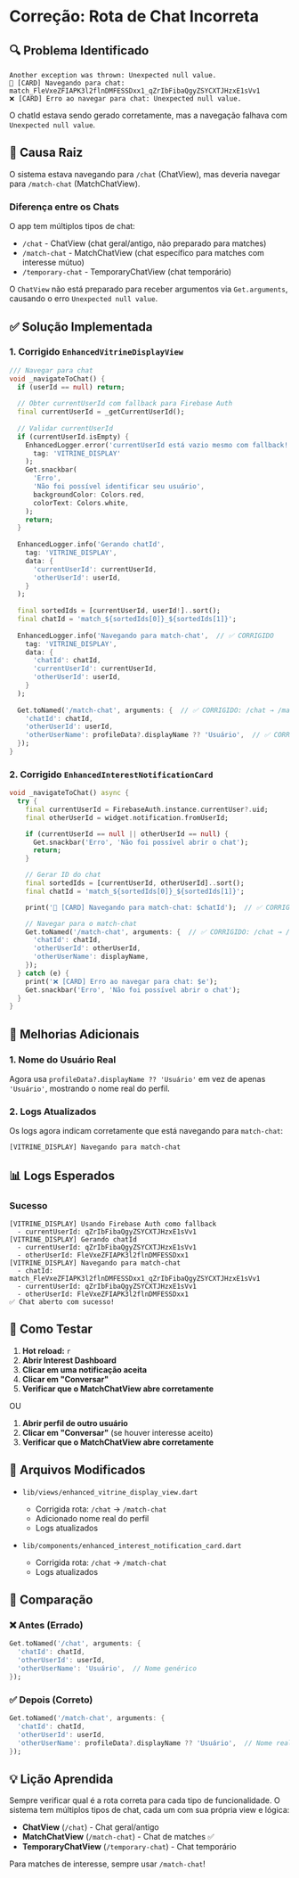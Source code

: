 # Correção: Rota de Chat Incorreta

## 🔍 Problema Identificado

```
Another exception was thrown: Unexpected null value.
💬 [CARD] Navegando para chat: match_FleVxeZFIAPK3l2flnDMFESSDxx1_qZrIbFibaQgyZSYCXTJHzxE1sVv1
❌ [CARD] Erro ao navegar para chat: Unexpected null value.
```

O chatId estava sendo gerado corretamente, mas a navegação falhava com `Unexpected null value`.

## 🎯 Causa Raiz

O sistema estava navegando para `/chat` (ChatView), mas deveria navegar para `/match-chat` (MatchChatView).

### Diferença entre os Chats

O app tem múltiplos tipos de chat:
- `/chat` - ChatView (chat geral/antigo, não preparado para matches)
- `/match-chat` - MatchChatView (chat específico para matches com interesse mútuo)
- `/temporary-chat` - TemporaryChatView (chat temporário)

O `ChatView` não está preparado para receber argumentos via `Get.arguments`, causando o erro `Unexpected null value`.

## ✅ Solução Implementada

### 1. Corrigido `EnhancedVitrineDisplayView`

```dart
/// Navegar para chat
void _navigateToChat() {
  if (userId == null) return;
  
  // Obter currentUserId com fallback para Firebase Auth
  final currentUserId = _getCurrentUserId();
  
  // Validar currentUserId
  if (currentUserId.isEmpty) {
    EnhancedLogger.error('currentUserId está vazio mesmo com fallback!', 
      tag: 'VITRINE_DISPLAY'
    );
    Get.snackbar(
      'Erro',
      'Não foi possível identificar seu usuário',
      backgroundColor: Colors.red,
      colorText: Colors.white,
    );
    return;
  }
  
  EnhancedLogger.info('Gerando chatId', 
    tag: 'VITRINE_DISPLAY',
    data: {
      'currentUserId': currentUserId,
      'otherUserId': userId,
    }
  );
  
  final sortedIds = [currentUserId, userId!]..sort();
  final chatId = 'match_${sortedIds[0]}_${sortedIds[1]}';
  
  EnhancedLogger.info('Navegando para match-chat',  // ✅ CORRIGIDO
    tag: 'VITRINE_DISPLAY',
    data: {
      'chatId': chatId,
      'currentUserId': currentUserId,
      'otherUserId': userId,
    }
  );
  
  Get.toNamed('/match-chat', arguments: {  // ✅ CORRIGIDO: /chat → /match-chat
    'chatId': chatId,
    'otherUserId': userId,
    'otherUserName': profileData?.displayName ?? 'Usuário',  // ✅ CORRIGIDO: usa displayName real
  });
}
```

### 2. Corrigido `EnhancedInterestNotificationCard`

```dart
void _navigateToChat() async {
  try {
    final currentUserId = FirebaseAuth.instance.currentUser?.uid;
    final otherUserId = widget.notification.fromUserId;

    if (currentUserId == null || otherUserId == null) {
      Get.snackbar('Erro', 'Não foi possível abrir o chat');
      return;
    }

    // Gerar ID do chat
    final sortedIds = [currentUserId, otherUserId]..sort();
    final chatId = 'match_${sortedIds[0]}_${sortedIds[1]}';

    print('💬 [CARD] Navegando para match-chat: $chatId');  // ✅ CORRIGIDO

    // Navegar para o match-chat
    Get.toNamed('/match-chat', arguments: {  // ✅ CORRIGIDO: /chat → /match-chat
      'chatId': chatId,
      'otherUserId': otherUserId,
      'otherUserName': displayName,
    });
  } catch (e) {
    print('❌ [CARD] Erro ao navegar para chat: $e');
    Get.snackbar('Erro', 'Não foi possível abrir o chat');
  }
}
```

## 🎯 Melhorias Adicionais

### 1. Nome do Usuário Real
Agora usa `profileData?.displayName ?? 'Usuário'` em vez de apenas `'Usuário'`, mostrando o nome real do perfil.

### 2. Logs Atualizados
Os logs agora indicam corretamente que está navegando para `match-chat`:
```
[VITRINE_DISPLAY] Navegando para match-chat
```

## 📊 Logs Esperados

### Sucesso
```
[VITRINE_DISPLAY] Usando Firebase Auth como fallback
  - currentUserId: qZrIbFibaQgyZSYCXTJHzxE1sVv1
[VITRINE_DISPLAY] Gerando chatId
  - currentUserId: qZrIbFibaQgyZSYCXTJHzxE1sVv1
  - otherUserId: FleVxeZFIAPK3l2flnDMFESSDxx1
[VITRINE_DISPLAY] Navegando para match-chat
  - chatId: match_FleVxeZFIAPK3l2flnDMFESSDxx1_qZrIbFibaQgyZSYCXTJHzxE1sVv1
  - currentUserId: qZrIbFibaQgyZSYCXTJHzxE1sVv1
  - otherUserId: FleVxeZFIAPK3l2flnDMFESSDxx1
✅ Chat aberto com sucesso!
```

## 🧪 Como Testar

1. **Hot reload:** `r`
2. **Abrir Interest Dashboard**
3. **Clicar em uma notificação aceita**
4. **Clicar em "Conversar"**
5. **Verificar que o MatchChatView abre corretamente**

OU

1. **Abrir perfil de outro usuário**
2. **Clicar em "Conversar"** (se houver interesse aceito)
3. **Verificar que o MatchChatView abre corretamente**

## 📝 Arquivos Modificados

- `lib/views/enhanced_vitrine_display_view.dart`
  - Corrigida rota: `/chat` → `/match-chat`
  - Adicionado nome real do perfil
  - Logs atualizados

- `lib/components/enhanced_interest_notification_card.dart`
  - Corrigida rota: `/chat` → `/match-chat`
  - Logs atualizados

## 🔄 Comparação

### ❌ Antes (Errado)
```dart
Get.toNamed('/chat', arguments: {
  'chatId': chatId,
  'otherUserId': userId,
  'otherUserName': 'Usuário',  // Nome genérico
});
```

### ✅ Depois (Correto)
```dart
Get.toNamed('/match-chat', arguments: {
  'chatId': chatId,
  'otherUserId': userId,
  'otherUserName': profileData?.displayName ?? 'Usuário',  // Nome real
});
```

## 💡 Lição Aprendida

Sempre verificar qual é a rota correta para cada tipo de funcionalidade. O sistema tem múltiplos tipos de chat, cada um com sua própria view e lógica:

- **ChatView** (`/chat`) - Chat geral/antigo
- **MatchChatView** (`/match-chat`) - Chat de matches ✅
- **TemporaryChatView** (`/temporary-chat`) - Chat temporário

Para matches de interesse, sempre usar `/match-chat`!
